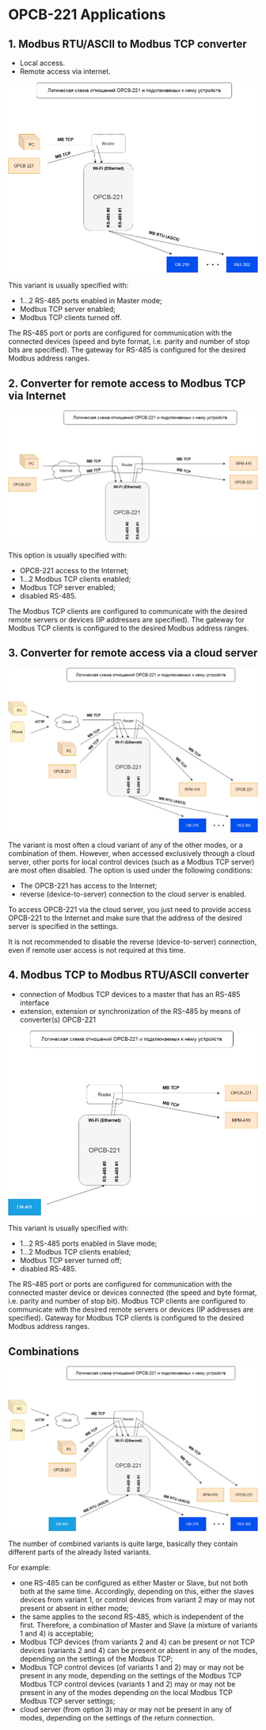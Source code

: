 # OPCB-221 Applications

## 1. Modbus RTU/ASCII to Modbus TCP converter

- Local access.
- Remote access via internet.

![Diagram of using the OPCB-221 as a Modbus RTU/ASCII to Modbus TCP converter](./images/opcb.control.flow.1.png)

This variant is usually specified with:

- 1...2 RS-485 ports enabled in Master mode;
- Modbus TCP server enabled;
- Modbus TCP clients turned off.

The RS-485 port or ports are configured for communication with the connected
devices (speed and byte format, i.e. parity and number of stop bits are
specified). The gateway for RS-485 is configured for the desired Modbus address
ranges.

## 2. Converter for remote access to Modbus TCP via Internet

![OPCB-221 application diagram as a converter for remote Modbus TCP access via the Internet](./images/opcb.control.flow.2.png)

This option is usually specified with:

- OPCB-221 access to the Internet;
- 1...2 Modbus TCP clients enabled;
- Modbus TCP server enabled;
- disabled RS-485.

The Modbus TCP clients are configured to communicate with the desired remote
servers or devices (IP addresses are specified). The gateway for Modbus TCP
clients is configured to the desired Modbus address ranges.

## 3. Converter for remote access via a cloud server

![OPCB-221 application diagram as a converter for remote access via a cloud server](./images/opcb.control.flow.3.png)

The variant is most often a cloud variant of any of the other modes, or a
combination of them. However, when accessed exclusively through a cloud server,
other ports for local control devices (such as a Modbus TCP server) are most
often disabled. The option is used under the following conditions:

- The OPCB-221 has access to the Internet;
- reverse (device-to-server) connection to the cloud server is enabled.

To access OPCB-221 via the cloud server, you just need to provide access
OPCB-221 to the Internet and make sure that the address of the desired server is
specified in the settings.

It is not recommended to disable the reverse (device-to-server) connection, even
if remote user access is not required at this time.

## 4. Modbus TCP to Modbus RTU/ASCII converter

- connection of Modbus TCP devices to a master that has an RS-485 interface
- extension, extension or synchronization of the RS-485 by means of converter(s)
  OPCB-221

![Diagram of using the OPCB-221 as a Modbus TCP to Modbus RTU/ASCII converter](./images/opcb.control.flow.4.png)

This variant is usually specified with:

- 1...2 RS-485 ports enabled in Slave mode;
- 1...2 Modbus TCP clients enabled;
- Modbus TCP server turned off;
- disabled RS-485.

The RS-485 port or ports are configured for communication with the connected
master device or devices connected (the speed and byte format, i.e. parity and
number of stop bit). Modbus TCP clients are configured to communicate with the
desired remote servers or devices (IP addresses are specified). Gateway for
Modbus TCP clients is configured to the desired Modbus address ranges.

## Combinations

![OPCB-221 all combinations diagram](./images/opcb.control.flow.5.png)

The number of combined variants is quite large, basically they contain different
parts of the already listed variants.

For example:

- one RS-485 can be configured as either Master or Slave, but not both both at
  the same time. Accordingly, depending on this, either the slaves devices from
  variant 1, or control devices from variant 2 may or may not present or absent
  in either mode;
- the same applies to the second RS-485, which is independent of the first.
  Therefore, a combination of Master and Slave (a mixture of variants 1 and 4)
  is acceptable;
- Modbus TCP devices (from variants 2 and 4) can be present or not TCP devices
  (variants 2 and 4) can be present or absent in any of the modes, depending on
  the settings of the Modbus TCP;
- Modbus TCP control devices (of variants 1 and 2) may or may not be present in
  any mode, depending on the settings of the Modbus TCP Modbus TCP control
  devices (variants 1 and 2) may or may not be present in any of the modes
  depending on the local Modbus TCP Modbus TCP server settings;
- cloud server (from option 3) may or may not be present in any of modes,
  depending on the settings of the return connection.
